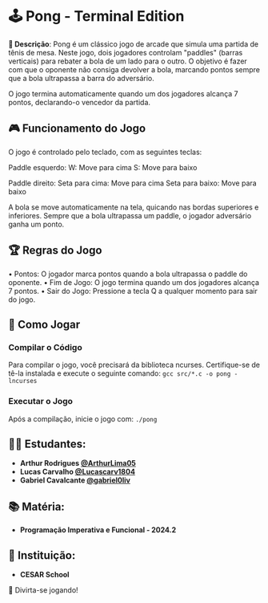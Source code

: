 # 🕹️ Pong - Terminal Edition

**📜 Descrição**:
Pong é um clássico jogo de arcade que simula uma partida de tênis de mesa. Neste jogo, dois jogadores controlam "paddles" (barras verticais) para rebater a bola de um lado para o outro. O objetivo é fazer com que o oponente não consiga devolver a bola, marcando pontos sempre que a bola ultrapassa a barra do adversário.

O jogo termina automaticamente quando um dos jogadores alcança 7 pontos, declarando-o vencedor da partida.

## 🎮 Funcionamento do Jogo

O jogo é controlado pelo teclado, com as seguintes teclas:

Paddle esquerdo:
W: Move para cima
S: Move para baixo

Paddle direito:
Seta para cima: Move para cima
Seta para baixo: Move para baixo

A bola se move automaticamente na tela, quicando nas bordas superiores e inferiores. Sempre que a bola ultrapassa um paddle, o jogador adversário ganha um ponto.

## 🏆 Regras do Jogo

• Pontos: O jogador marca pontos quando a bola ultrapassa o paddle do oponente.
• Fim de Jogo: O jogo termina quando um dos jogadores alcança 7 pontos.
• Sair do Jogo: Pressione a tecla Q a qualquer momento para sair do jogo.

## 🚀 Como Jogar

### Compilar o Código

Para compilar o jogo, você precisará da biblioteca ncurses. Certifique-se de tê-la instalada e execute o seguinte comando:
`gcc src/*.c -o pong -lncurses`

### Executar o Jogo

Após a compilação, inicie o jogo com:
`./pong`

## 👨‍🎓 Estudantes:

- **Arthur Rodrigues [@ArthurLima05](https://github.com/ArthurLima05)**
- **Lucas Carvalho [@Lucascarv1804](https://github.com/Lucascarv1804)**
- **Gabriel Cavalcante [@gabriel0liv](https://github.com/gabriel0livr)**

## 📚 Matéria:

- **Programação Imperativa e Funcional - 2024.2**

## 🏫 Instituição:

- **CESAR School**

🎉 Divirta-se jogando!

